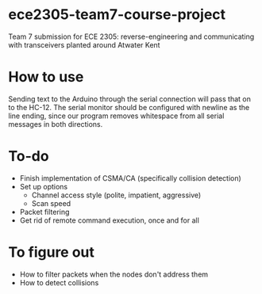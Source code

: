# ece2305-team7-course-project
Team 7 submission for ECE 2305: reverse-engineering and communicating with transceivers planted around Atwater Kent

# How to use
Sending text to the Arduino through the serial connection will pass that on to the HC-12. The serial monitor should be configured with newline as the line ending, since our program removes whitespace from all serial messages in both directions.

# To-do
- Finish implementation of CSMA/CA (specifically collision detection)
- Set up options
    - Channel access style (polite, impatient, aggressive)
    - Scan speed
- Packet filtering
- Get rid of remote command execution, once and for all

# To figure out
- How to filter packets when the nodes don't address them
- How to detect collisions
